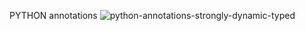 PYTHON annotations
![python-annotations-strongly-dynamic-typed](https://i.redd.it/y9y25tefi5401.png)
